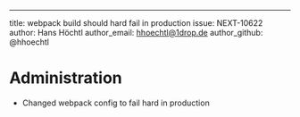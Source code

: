---
title:          webpack build should hard fail in production
issue:          NEXT-10622
author:         Hans Höchtl
author_email:   hhoechtl@1drop.de
author_github:  @hhoechtl
# Administration
* Changed webpack config to fail hard in production
